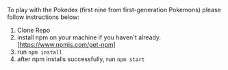To play with the Pokedex (first nine from first-generation Pokemons) please follow instructions below:

1. Clone Repo
2. install npm on your machine if you haven't already. [https://www.npmjs.com/get-npm]
3. run `npm install`
4. after npm installs successfully, run `npm start`